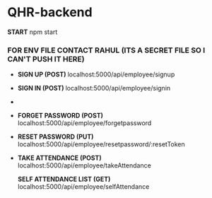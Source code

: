 # QHR-backend

<b>START</b> npm start

<h3>FOR ENV FILE CONTACT RAHUL (ITS A SECRET FILE SO I CAN'T PUSH IT HERE) </h3>
<ul>
<li>
<p> <b>SIGN UP (POST) </b> localhost:5000/api/employee/signup </p>
 </li>
<li>
<p> <b>SIGN IN (POST) </b> localhost:5000/api/employee/signin </p>
 </li>
<li>
<li>
<p> <b>FORGET PASSWORD (POST) </b> localhost:5000/api/employee/forgetpassword </p>
 </li>
<li>
<p> <b>RESET PASSWORD (PUT) </b> localhost:5000/api/employee/resetpassword/:resetToken </p>
 </li>
<li>
<p> <b>TAKE ATTENDANCE (POST)</b> localhost:5000/api/employee/takeAttendance </p>
 </li>
<p> <b>SELF ATTENDANCE LIST (GET)</b> localhost:5000/api/employee/selfAttendance</p>
 </li>
</ul>
